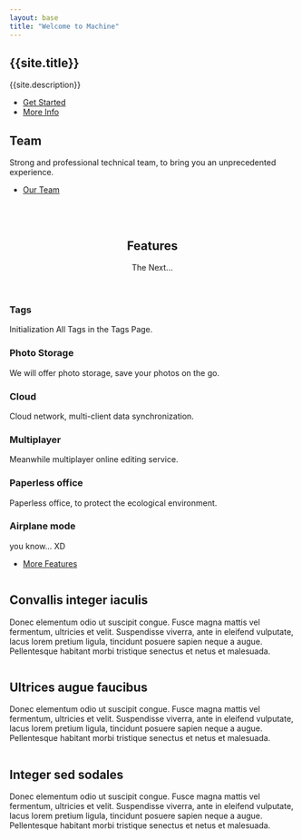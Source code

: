 ```yaml
---
layout: base
title: "Welcome to Machine"
---
```

<section id="banner">
    <div class="inner">
        <div class="content">
            <h2>{{site.title}}</h2>
            <p>{{site.description}}</p>
        </div>
        <ul class="actions vertical">
            <li><a href="{{site.social[0].url}}/jekyll-machine" target="_blank" class="button special major">Get Started</a></li>
            <li><a href="{{ "/index.html" | prepend: site.baseurl }}" class="button major">More Info</a></li>
        </ul>
    </div>
</section>
<section id="one" class="wrapper style1 split">
  <div class="inner">
    <div class="content">
      <h2>Team</h2>
      <p>Strong and professional technical team, to bring you an unprecedented experience.</p>
      <ul class="actions">
        <li><a href="https://github.com/staticblog" target="_blank" class="button">Our Team</a></li>
      </ul>
    </div>
    <div class="image-circles">
      <div class="images">
        <span class="image"><img src="https://unsplash.it/200/200/?image=1" alt=""></span>
        <span class="image"><img src="https://unsplash.it/200/200/?image=2" alt=""></span>
      </div>
      <div class="images">
        <span class="image"><img src="https://unsplash.it/200/200/?image=3" alt=""></span>
        <span class="image"><img src="https://unsplash.it/200/200/?image=4" alt=""></span>
      </div>
    </div>
  </div>
</section>
<section class="wrapper style2 special">
  <div class="inner">
    <header class="major">
      <h2>Features</h2>
      <p>The Next...</p>
    </header>
    <div class="features">
      <section>
        <span class="icon major fa-tag"></span>
        <h3>Tags</h3>
        <p>Initialization All Tags in the Tags Page.</p>
      </section>
      <section>
        <span class="icon major fa-camera-retro"></span>
        <h3>Photo Storage</h3>
        <p>We will offer photo storage, save your photos on the go.</p>
      </section>
      <section>
        <span class="icon major fa-cloud"></span>
        <h3>Cloud</h3>
        <p>Cloud network, multi-client data synchronization.</p>
      </section>
      <section>
        <span class="icon major fa-cube"></span>
        <h3>Multiplayer</h3>
        <p>Meanwhile multiplayer online editing service.</p>
      </section>
      <section>
        <span class="icon major fa-file-text"></span>
        <h3>Paperless office</h3>
        <p>Paperless office, to protect the ecological environment.</p>
      </section>
      <section>
        <span class="icon major fa-plane"></span>
        <h3>Airplane mode</h3>
        <p>you know... XD</p>
      </section>
    </div>
    <footer class="major">
      <ul class="actions">
        <li><a href="{{ "/index.html" | prepend: site.baseurl }}" class="button major">More Features</a></li>
      </ul>
    </footer>
  </div>
</section>
<section class="wrapper style1 special">
  <div class="inner">
    <div class="spotlights">
      <section>
        <span class="image"><img src="https://unsplash.it/300/150/?image=1" alt=""></span>
        <div class="content">
          <h2>Convallis integer iaculis</h2>
          <p>Donec elementum odio ut suscipit congue. Fusce magna mattis vel fermentum, ultricies et velit. Suspendisse viverra, ante in eleifend vulputate, lacus lorem pretium ligula, tincidunt posuere sapien neque a augue. Pellentesque habitant morbi tristique senectus et netus et malesuada.</p>
        </div>
      </section>
      <section>
        <span class="image"><img src="https://unsplash.it/300/150/?image=2" alt=""></span>
        <div class="content">
          <h2>Ultrices augue faucibus</h2>
          <p>Donec elementum odio ut suscipit congue. Fusce magna mattis vel fermentum, ultricies et velit. Suspendisse viverra, ante in eleifend vulputate, lacus lorem pretium ligula, tincidunt posuere sapien neque a augue. Pellentesque habitant morbi tristique senectus et netus et malesuada.</p>
        </div>
      </section>
      <section>
        <span class="image"><img src="https://unsplash.it/300/150/?image=3" alt=""></span>
        <div class="content">
          <h2>Integer sed sodales</h2>
          <p>Donec elementum odio ut suscipit congue. Fusce magna mattis vel fermentum, ultricies et velit. Suspendisse viverra, ante in eleifend vulputate, lacus lorem pretium ligula, tincidunt posuere sapien neque a augue. Pellentesque habitant morbi tristique senectus et netus et malesuada.</p>
        </div>
      </section>
    </div>
  </div>
</section>